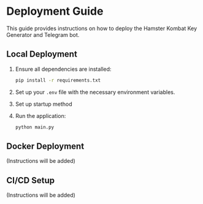 # Deployment Guide

This guide provides instructions on how to deploy the Hamster Kombat Key Generator and Telegram bot.

## Local Deployment

1. Ensure all dependencies are installed:
    ```bash
    pip install -r requirements.txt
    ```

2. Set up your `.env` file with the necessary environment variables.

3. Set up startup method

4. Run the application:
    ```bash
    python main.py
    ```

## Docker Deployment

(Instructions will be added)

## CI/CD Setup

(Instructions will be added)
